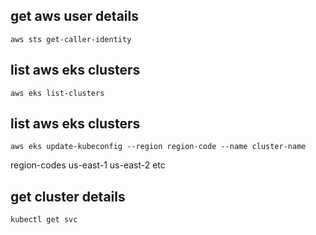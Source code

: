 ## get aws user details
```
aws sts get-caller-identity
```

## list aws eks clusters
```
aws eks list-clusters
```

## list aws eks clusters
```
aws eks update-kubeconfig --region region-code --name cluster-name
```
region-codes 
us-east-1
us-east-2
etc

## get cluster details 
```
kubectl get svc
```
